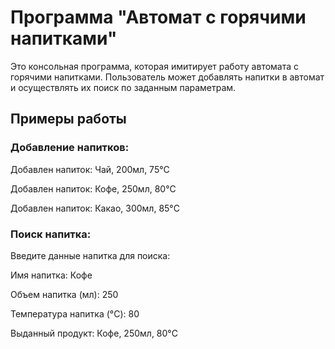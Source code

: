 # Программа "Автомат с горячими напитками"

Это консольная программа, которая имитирует работу автомата с горячими напитками. Пользователь может добавлять напитки в автомат и осуществлять их поиск по заданным параметрам.
## Примеры работы

### Добавление напитков:

Добавлен напиток: Чай, 200мл, 75°C

Добавлен напиток: Кофе, 250мл, 80°C

Добавлен напиток: Какао, 300мл, 85°C


### Поиск напитка:

Введите данные напитка для поиска:

Имя напитка: Кофе

Объем напитка (мл): 250

Температура напитка (°C): 80

Выданный продукт: Кофе, 250мл, 80°C

